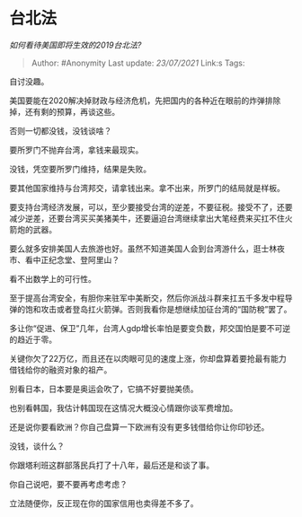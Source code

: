 # 台北法
*如何看待美国即将生效的2019台北法?*

> Author: #Anonymity
> Last update: *23/07/2021* 
> Link:s
> Tags:  



自讨没趣。

美国要能在2020解决掉财政与经济危机，先把国内的各种近在眼前的炸弹排除掉，还有剩的预算，再谈这些。

否则一切都没钱，没钱谈啥？

要所罗门不抛弃台湾，拿钱来最现实。

没钱，凭空要所罗门维持，结果是失败。

要其他国家维持与台湾邦交，请拿钱出来。拿不出来，所罗门的结局就是样板。

要支持台湾经济发展，可以，至少要接受台湾的逆差，不要征税。接受不了，还要减少逆差，还要台湾买买美猪美牛，还要逼迫台湾继续拿出大笔经费来买扛不住火箭炮的武器。

要么就多安排美国人去旅游也好。虽然不知道美国人会到台湾游什么，逛士林夜市、看中正纪念堂、登阿里山？

看不出数学上的可行性。

至于提高台湾安全，有胆你来驻军中美断交，然后你派战斗群来扛五千多发中程导弹的饱和攻击或者登岛扛火箭弹。否则我看你是想继续加征台湾的“国防稅”罢了。

多让你“促进、保卫”几年，台湾人gdp增长率怕是要变负数，邦交国怕是要不可逆的趋近于零。

关键你欠了22万亿，而且还在以肉眼可见的速度上涨，你却盘算着要抢最有能力借钱给你的融资对象的祖产。

别看日本，日本要是奥运会吹了，它搞不好要抛美债。

也别看韩国，我估计韩国现在这情况大概没心情跟你谈军费增加。

还是说你要看欧洲？你自己盘算一下欧洲有没有更多钱借给你让你印钞还。

没钱，谈什么？

你跟塔利班这群部落民兵打了十八年，最后还是和谈了事。

你自己说吧，要不要再考虑考虑？

立法随便你，反正现在你的国家信用也卖得差不多了。



